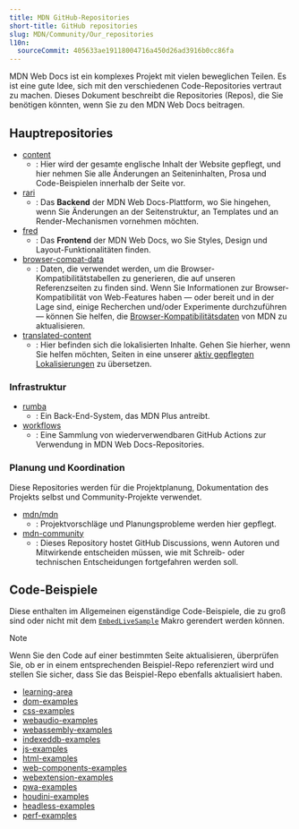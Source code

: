 ```yaml
---
title: MDN GitHub-Repositories
short-title: GitHub repositories
slug: MDN/Community/Our_repositories
l10n:
  sourceCommit: 405633ae19118004716a450d26ad3916b0cc86fa
---
```


MDN Web Docs ist ein komplexes Projekt mit vielen beweglichen Teilen. Es ist eine gute Idee, sich mit den verschiedenen Code-Repositories vertraut zu machen. Dieses Dokument beschreibt die Repositories (Repos), die Sie benötigen könnten, wenn Sie zu den MDN Web Docs beitragen.

## Hauptrepositories

- [content](https://github.com/mdn/content)
  - : Hier wird der gesamte englische Inhalt der Website gepflegt, und hier nehmen Sie alle Änderungen an Seiteninhalten, Prosa und Code-Beispielen innerhalb der Seite vor.
- [rari](https://github.com/mdn/rari)
  - : Das **Backend** der MDN Web Docs-Plattform, wo Sie hingehen, wenn Sie Änderungen an der Seitenstruktur, an Templates und an Render-Mechanismen vornehmen möchten.
- [fred](https://github.com/mdn/fred)
  - : Das **Frontend** der MDN Web Docs, wo Sie Styles, Design und Layout-Funktionalitäten finden.
- [browser-compat-data](https://github.com/mdn/browser-compat-data)
  - : Daten, die verwendet werden, um die Browser-Kompatibilitätstabellen zu generieren, die auf unseren Referenzseiten zu finden sind.
    Wenn Sie Informationen zur Browser-Kompatibilität von Web-Features haben — oder bereit und in der Lage sind, einige Recherchen und/oder Experimente durchzuführen — können Sie helfen, die [Browser-Kompatibilitätsdaten](https://github.com/mdn/browser-compat-data/blob/main/docs/contributing.md) von MDN zu aktualisieren.
- [translated-content](https://github.com/mdn/translated-content)
  - : Hier befinden sich die lokalisierten Inhalte. Gehen Sie hierher, wenn Sie helfen möchten, Seiten in eine unserer [aktiv gepflegten Lokalisierungen](https://github.com/mdn/translated-content#locales) zu übersetzen.

### Infrastruktur

- [rumba](https://github.com/mdn/rumba)
  - : Ein Back-End-System, das MDN Plus antreibt.
- [workflows](https://github.com/mdn/workflows)
  - : Eine Sammlung von wiederverwendbaren GitHub Actions zur Verwendung in MDN Web Docs-Repositories.

### Planung und Koordination

Diese Repositories werden für die Projektplanung, Dokumentation des Projekts selbst und Community-Projekte verwendet.

- [mdn/mdn](https://github.com/mdn/mdn)
  - : Projektvorschläge und Planungsprobleme werden hier gepflegt.
- [mdn-community](https://github.com/mdn/mdn-community)
  - : Dieses Repository hostet GitHub Discussions, wenn Autoren und Mitwirkende entscheiden müssen, wie mit Schreib- oder technischen Entscheidungen fortgefahren werden soll.

## Code-Beispiele

Diese enthalten im Allgemeinen eigenständige Code-Beispiele, die zu groß sind oder nicht mit dem [`EmbedLiveSample`](/de/docs/MDN/Writing_guidelines/Page_structures/Live_samples#live_sample_macros) Makro gerendert werden können.

> [!NOTE]
> Wenn Sie den Code auf einer bestimmten Seite aktualisieren, überprüfen Sie, ob er in einem entsprechenden Beispiel-Repo referenziert wird und stellen Sie sicher, dass Sie das Beispiel-Repo ebenfalls aktualisiert haben.

- [learning-area](https://github.com/mdn/learning-area)
- [dom-examples](https://github.com/mdn/dom-examples)
- [css-examples](https://github.com/mdn/css-examples)
- [webaudio-examples](https://github.com/mdn/webaudio-examples)
- [webassembly-examples](https://github.com/mdn/webassembly-examples)
- [indexeddb-examples](https://github.com/mdn/indexeddb-examples)
- [js-examples](https://github.com/mdn/js-examples)
- [html-examples](https://github.com/mdn/html-examples)
- [web-components-examples](https://github.com/mdn/web-components-examples)
- [webextension-examples](https://github.com/mdn/webextensions-examples)
- [pwa-examples](https://github.com/mdn/pwa-examples)
- [houdini-examples](https://github.com/mdn/houdini-examples)
- [headless-examples](https://github.com/mdn/headless-examples)
- [perf-examples](https://github.com/mdn/perf-examples)
